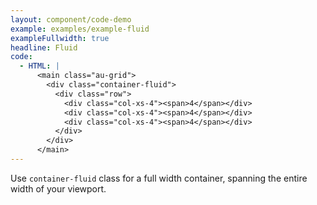 ```yaml
---
layout: component/code-demo
example: examples/example-fluid
exampleFullwidth: true
headline: Fluid
code:
  - HTML: |
      <main class="au-grid">
        <div class="container-fluid">
          <div class="row">
            <div class="col-xs-4"><span>4</span></div>
            <div class="col-xs-4"><span>4</span></div>
            <div class="col-xs-4"><span>4</span></div>
          </div>
        </div>
      </main>
---
```


Use `container-fluid` class for a full width container, spanning the entire width of your viewport.
